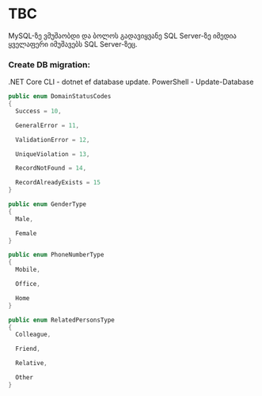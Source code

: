 # TBC

MySQL-ზე ვმუშაობდი და ბოლოს გადავიყვანე SQL Server-ზე იმედია ყველაფერი იმუშავებს SQL Server-ზეც.

### Create DB migration:
.NET Core CLI - dotnet ef database update.
PowerShell - Update-Database

```C#
public enum DomainStatusCodes
{
  Success = 10,

  GeneralError = 11,

  ValidationError = 12,

  UniqueViolation = 13,

  RecordNotFound = 14,

  RecordAlreadyExists = 15
}
```

```C#
public enum GenderType
{
  Male,

  Female
}
```

```C#
public enum PhoneNumberType
{
  Mobile,

  Office,

  Home
}
```

```C#
public enum RelatedPersonsType
{
  Colleague,

  Friend,

  Relative,

  Other
}
```
